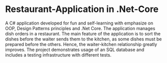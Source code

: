 # Restaurant-Application in .Net-Core

A C# application developed for fun and self-learning with emphasize on OOP, Design Patterns principles and .Net Core. The application manages dish orders in a restaurant. The main feature of the application is to sort the dishes before the waiter sends them to the kitchen, as some dishes must be prepared before the others. Hence, the waiter-kitchen relationship greatly improves. The project demonstrates usage of an SQL database and includes a testing infrastructure with different tests.
